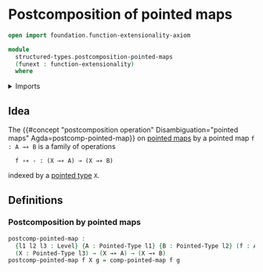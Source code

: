 # Postcomposition of pointed maps

```agda
open import foundation.function-extensionality-axiom

module
  structured-types.postcomposition-pointed-maps
  (funext : function-extensionality)
  where
```

<details><summary>Imports</summary>

```agda
open import foundation.universe-levels

open import structured-types.pointed-maps funext
open import structured-types.pointed-types
```

</details>

## Idea

The
{{#concept "postcomposition operation" Disambiguation="pointed maps" Agda=postcomp-pointed-map}}
on [pointed maps](structured-types.pointed-maps.md) by a pointed map
`f : A →∗ B` is a family of operations

```text
  f ∘∗ - : (X →∗ A) → (X →∗ B)
```

indexed by a [pointed type](structured-types.pointed-types.md) `X`.

## Definitions

### Postcomposition by pointed maps

```agda
postcomp-pointed-map :
  {l1 l2 l3 : Level} {A : Pointed-Type l1} {B : Pointed-Type l2} (f : A →∗ B)
  (X : Pointed-Type l3) → (X →∗ A) → (X →∗ B)
postcomp-pointed-map f X g = comp-pointed-map f g
```
